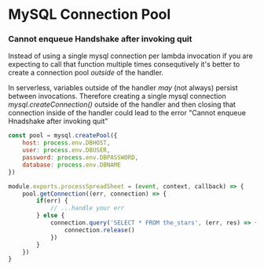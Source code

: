 # MySQL Connection Pool
### Cannot enqueue Handshake after invoking quit

Instead of using a single mysql connection per lambda invocation if you are expecting to call that function
multiple times consequtively it's better to create a connection pool *outside* of the handler.

In serverless, variables outside of the handler *may* (not always) persist between invocations.
Therefore creating a single mysql connection _mysql.createConnection()_ outside of the handler and then closing 
that connection inside of the handler could lead to the error "Cannot enqueue Hnadshake after invoking quit"

``` javascript
const pool = mysql.createPool({
	host: process.env.DBHOST,
	user: process.env.DBUSER,
	password: process.env.DBPASSWORD,
	database: process.env.DBNAME
})

module.exports.processSpreadSheet = (event, context, callback) => {
	pool.getConnection((err, connection) => {
		if(err) {
			// ...handle your err
		} else {
			connection.query('SELECT * FROM the_stars', (err, res) => {
				connection.release()
			})
		}
	})
}
```